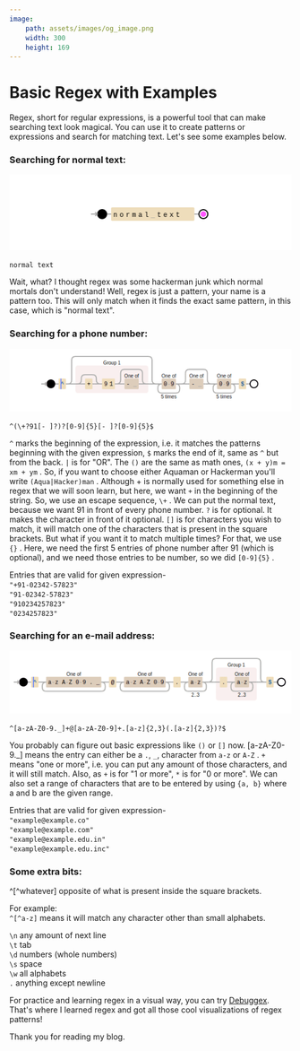 ```yaml
---
image:
    path: assets/images/og_image.png
    width: 300
    height: 169
---
```


# Basic Regex with Examples
Regex, short for regular expressions, is a powerful tool that can make searching text look magical. You can use it to create patterns or expressions and search for matching text. Let's see some examples below.

### Searching for normal text:

![normal text](./assets/images/basic-regex_1.png)

`normal text`

Wait, what? I thought regex was some hackerman junk which normal mortals don't understand! Well, regex is just a pattern, your name is a pattern too. This will only match when it finds the exact same pattern, in this case, which is "normal text".

### Searching for a phone number:

![phone number](./assets/images/basic-regex_2.png)

`^(\+?91[- ]?)?[0-9]{5}[- ]?[0-9]{5}$`

`^` marks the beginning of the expression, i.e. it matches the patterns beginning with the given expression, `$` marks the end of it, same as `^` but from the back. `|` is for "OR". The `()` are the same as math ones, `(x + y)m = xm + ym` . So, if you want to choose either Aquaman or Hackerman you'll write `(Aqua|Hacker)man` . Although + is normally used for something else in regex that we will soon learn, but here, we want `+` in the beginning of the string. So, we use an escape sequence, `\+` . We can put the normal text, because we want 91 in front of every phone number. `?` is for optional. It makes the character in front of it optional. `[]` is for characters you wish to match, it will match one of the characters that is present in the square brackets. But what if you want it to match multiple times? For that, we use `{}` . Here, we need the first 5 entries of phone number after 91 (which is optional), and we need those entries to be number, so we did `[0-9]{5}` .

Entries that are valid for given expression-  
`"+91-02342-57823"`  
`"91-02342-57823"`  
`"910234257823"`  
`"0234257823"`

### Searching for an e-mail address:

![email](./assets/images/basic-regex_3.png)

`^[a-zA-Z0-9._]+@[a-zA-Z0-9]+.[a-z]{2,3}(.[a-z]{2,3})?$`

You probably can figure out basic expressions like `()` or `[]` now. \[a-zA-Z0-9.\_\] means the entry can either be a `.`, `_`, character from `a-z` or `A-Z` . `+` means "one or more", i.e. you can put any amount of those characters, and it will still match. Also, as `+` is for "1 or more", `*` is for "0 or more". We can also set a range of characters that are to be entered by using `{a, b}` where a and b are the given range.

Entries that are valid for given expression-  
`"example@example.co"`  
`"example@example.com"`  
`"example@example.edu.in"`  
`"example@example.edu.inc"`

### Some extra bits:

^\[^whatever\] opposite of what is present inside the square brackets.

For example:  
`^[^a-z]` means it will match any character other than small alphabets.

`\n` any amount of next line  
`\t` tab  
`\d` numbers (whole numbers)  
`\s` space  
`\w` all alphabets  
`.` anything except newline

For practice and learning regex in a visual way, you can try [Debuggex](https://www.debuggex.com/). That's where I learned regex and got all those cool visualizations of regex patterns!

Thank you for reading my blog.